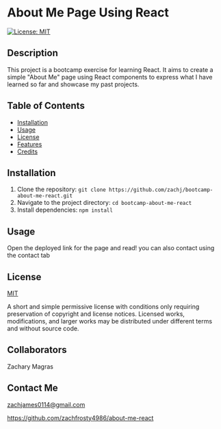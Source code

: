 
  # About Me Page Using React

  [![License: MIT](https://img.shields.io/badge/License-MIT-yellow.svg)](https://opensource.org/licenses/MIT)

  ## Description

  This project is a bootcamp exercise for learning React. It aims to create a simple "About Me" page using React components to express what I have learned so far and showcase my past projects. 

  ## Table of Contents

  - [Installation](#installation)
  - [Usage](#usage)
  - [License](#license)
  - [Features](#features)
  - [Credits](#credits)

  ## Installation

  1. Clone the repository: `git clone https://github.com/zachj/bootcamp-about-me-react.git`
  2. Navigate to the project directory: `cd bootcamp-about-me-react`
  3. Install dependencies: `npm install`

  ## Usage

  Open the deployed link for the page and read! you can also contact using the contact tab

  ## License

  [MIT](https://choosealicense.com/licenses/mit/)

  A short and simple permissive license with conditions only requiring preservation of copyright and license notices. Licensed works, modifications, and larger works may be distributed under different terms and without source code.

  ## Collaborators

  Zachary Magras

  ## Contact Me

  zachjames0114@gmail.com

  https://github.com/zachfrosty4986/about-me-react
